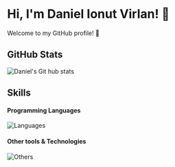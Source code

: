 # Hi, I'm Daniel Ionut Virlan! 👋
Welcome to my GitHub profile! 🌟

## GitHub Stats
![Daniel's Git hub stats](https://github-readme-stats.vercel.app/api?username=DanielIVirlan&show_icons=true&theme=cobalt)

## Skills
#### Programming Languages
![Languages](https://skillicons.dev/icons?i=c,python,java,kotlin)

#### Other tools & Technologies
![Others](https://skillicons.dev/icons?i=git,github,vscode,visualstudio,eclipse,clion,idea,pycharm,arduino,latex)


